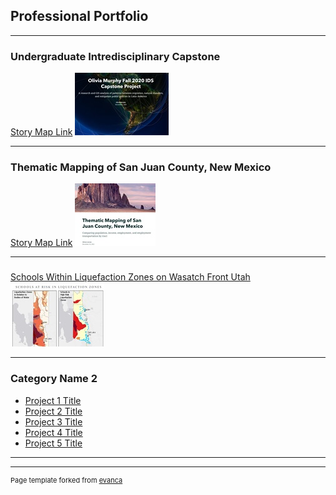 ## Professional Portfolio

---

### Undergraduate Intredisciplinary Capstone 

[Story Map Link](https://arcg.is/0yPLmv)
<img src="images/UGcapstonethumbnail1.jpg?raw=true"/>

---

### Thematic Mapping of San Juan County, New Mexico
[Story Map Link](https://storymaps.arcgis.com/stories/7f2b3fe489474eb2b227fcd240a96c21)
<img src="images/SanJuanThematicThumbnail.jpg?raw=true"/>

---

### 
[Schools Within Liquefaction Zones on Wasatch Front Utah](/pdf/liquefactionmap3.pdf)
<img src="images/liquefactionthumbnail.jpg?raw=true"/>

---

### Category Name 2

- [Project 1 Title](http://example.com/)
- [Project 2 Title](http://example.com/)
- [Project 3 Title](http://example.com/)
- [Project 4 Title](http://example.com/)
- [Project 5 Title](http://example.com/)

---




---
<p style="font-size:11px">Page template forked from <a href="https://github.com/evanca/quick-portfolio">evanca</a></p>
<!-- Remove above link if you don't want to attibute -->
